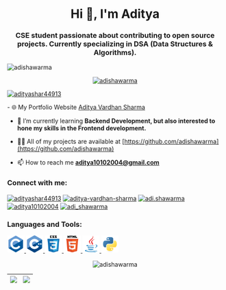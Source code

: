 <h1 align="center">Hi 👋, I'm Aditya</h1>
<h3 align="center">CSE student passionate about contributing to open source projects. Currently specializing in DSA (Data Structures & Algorithms).</h3>

<p align="left"> <img src="https://komarev.com/ghpvc/?username=adishawarma&label=Profile%20views&color=0e75b6&style=flat" alt="adishawarma" /> </p>

<p align="center"> <a href="https://github.com/ryo-ma/github-profile-trophy"><img src="https://github-profile-trophy.vercel.app/?username=adishawarma&theme=onedark" alt="adishawarma" /></a> </p>

<p align="left"> <a href="https://twitter.com/adityashar44913" target="blank"><img src="https://img.shields.io/twitter/follow/adityashar44913?logo=twitter&style=for-the-badge" alt="adityashar44913" /></a> </p>
- 🌐 My Portfolio Website <a href="https://aditya-sharma-inky.vercel.app/">Aditya Vardhan Sharma<a/a>
  
- 🌱 I’m currently learning **Backend Development, but also interested to hone my skills in the Frontend development.**

- 👨‍💻 All of my projects are available at [https://github.com/adishawarma](https://github.com/adishawarma)

- 📫 How to reach me **aditya10102004@gmail.com**

<h3 align="left">Connect with me:</h3>
<p align="left">
<a href="https://twitter.com/adityashar44913" target="blank"><img align="center" src="https://raw.githubusercontent.com/rahuldkjain/github-profile-readme-generator/master/src/images/icons/Social/twitter.svg" alt="adityashar44913" height="30" width="40" /></a>
<a href="https://linkedin.com/in/aditya-vardhan-sharma" target="blank"><img align="center" src="https://raw.githubusercontent.com/rahuldkjain/github-profile-readme-generator/master/src/images/icons/Social/linked-in-alt.svg" alt="aditya-vardhan-sharma" height="30" width="40" /></a>
<a href="https://instagram.com/adi.shawarma" target="blank"><img align="center" src="https://raw.githubusercontent.com/rahuldkjain/github-profile-readme-generator/master/src/images/icons/Social/instagram.svg" alt="adi.shawarma" height="30" width="40" /></a>
<a href="https://www.hackerrank.com/aditya10102004" target="blank"><img align="center" src="https://raw.githubusercontent.com/rahuldkjain/github-profile-readme-generator/master/src/images/icons/Social/hackerrank.svg" alt="aditya10102004" height="30" width="40" /></a>
<a href="https://www.leetcode.com/adi_shawarma" target="blank"><img align="center" src="https://raw.githubusercontent.com/rahuldkjain/github-profile-readme-generator/master/src/images/icons/Social/leet-code.svg" alt="adi_shawarma" height="30" width="40" /></a>
</p>

<h3 align="left">Languages and Tools:</h3>
<p align="left"> <a href="https://www.cprogramming.com/" target="_blank" rel="noreferrer"> <img src="https://raw.githubusercontent.com/devicons/devicon/master/icons/c/c-original.svg" alt="c" width="40" height="40"/> </a> <a href="https://www.w3schools.com/cpp/" target="_blank" rel="noreferrer"> <img src="https://raw.githubusercontent.com/devicons/devicon/master/icons/cplusplus/cplusplus-original.svg" alt="cplusplus" width="40" height="40"/> </a> <a href="https://www.w3schools.com/css/" target="_blank" rel="noreferrer"> <img src="https://raw.githubusercontent.com/devicons/devicon/master/icons/css3/css3-original-wordmark.svg" alt="css3" width="40" height="40"/> </a> <a href="https://www.w3.org/html/" target="_blank" rel="noreferrer"> <img src="https://raw.githubusercontent.com/devicons/devicon/master/icons/html5/html5-original-wordmark.svg" alt="html5" width="40" height="40"/> </a> <a href="https://www.java.com" target="_blank" rel="noreferrer"> <img src="https://raw.githubusercontent.com/devicons/devicon/master/icons/java/java-original.svg" alt="java" width="40" height="40"/> </a> <a href="https://www.python.org" target="_blank" rel="noreferrer"> <img src="https://raw.githubusercontent.com/devicons/devicon/master/icons/python/python-original.svg" alt="python" width="40" height="40"/> </a> </p>

<p align ="center"><img align="center" src="https://github-readme-stats.vercel.app/api/top-langs?username=adishawarma&show_icons=true&locale=en&layout=compact&theme=dracula" alt="adishawarma" /></p>

| ![](https://github-readme-streak-stats.herokuapp.com/?user=adishawarma&theme=dracula) | ![](https://github-readme-stats.vercel.app/api?username=adishawarma&show_icons=true&locale=en&theme=dracula) |
|-|-|

